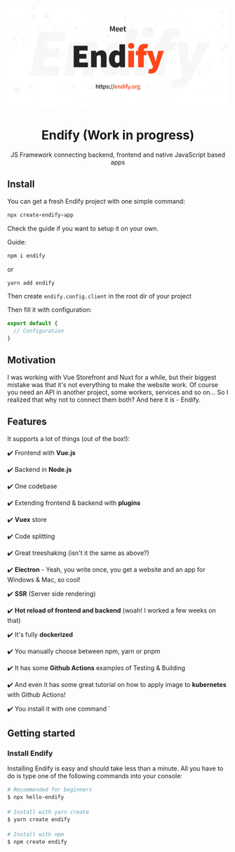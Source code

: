 ![Endify logo](docs/media/header.jpg)

<h1 align="center">
 Endify (Work in progress)
</h1>
<p align="center">
JS Framework connecting backend, frontend and native JavaScript based apps
</p>


 ## Install
 You can get a fresh Endify project with one simple command:
 ```coffee
 npx create-endify-app
 ```
 
 Check the guide if you want to setup it on your own.
 
 Guide:
 
 ```coffee
 npm i endify
 ```
 or
 ```coffee
 yarn add endify
 ```
 
 Then create `endify.config.client` in the root dir of your project 
 
 Then fill it with configuration:
 ```javascript
 export default {
   // Configuration
 }
 ```
 
 ## Motivation
 I was working with Vue Storefront and Nuxt for a while, but their biggest mistake was that it's not everything to make the website work. Of course you need an API in another project, some workers, services and so on... So I realized that why not to connect them both? And here it is - Endify.
 
 ## Features
 It supports a lot of things (out of the box!):

 ✔️ Frontend with **Vue.js**

 ✔️ Backend in **Node.js**
 
 ✔️ One codebase
 
 ✔️ Extending frontend & backend with **plugins**
 
 ✔️ **Vuex** store
 
 ✔️ Code splitting

 ✔️ Great treeshaking (isn't it the same as above?)

 ✔️ **Electron** - Yeah, you write once, you get a website and an app for Windows & Mac, so cool!
 
 ✔️ **SSR** (Server side rendering)
 
 ✔️ **Hot reload of frontend and backend** (woah! I worked a few weeks on that)
 
 ✔️ It's fully **dockerized**

 ✔️ You manually choose between npm, yarn or pnpm
 
 ✔️ It has some **Github Actions** examples of Testing & Building
 
 ✔️ And even it has some great tutorial on how to apply image to **kubernetes** with Github Actions!
 
 ✔️ You install it with one command
`


## Getting started

### Install Endify
Installing Endify is easy and should take less than a minute. All you have to do is type one of the following commands into your console:
```bash
# Recommended for beginners
$ npx hello-endify 

# Install with yarn create
$ yarn create endify

# Install with npm
$ npm create endify
```
